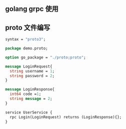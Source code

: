 ## golang grpc 使用

[comment]: <> (https://zhuanlan.zhihu.com/p/411317961)

[comment]: <> (https://www.cnblogs.com/nonsec/p/15504579.html)

[comment]: <下载protoc> (https://github.com/protocolbuffers/protobuf/releases)

## proto 文件编写

```protobuf
syntax = "proto3";

package demo.proto;

option go_package = "./proto;proto";

message LoginRequest{
  string username = 1;
  string password = 2;
}

message LoginResponse{
  int64 code =1;
  string message = 2;
}

service UserService {
  rpc Login(LoginRequest) returns (LoginResponse){};
}
```

[comment]: <> (https://www.cnblogs.com/tohxyblog/p/8974763.html)


[comment]: <> (http好比普通话，rpc好比团伙内部黑话。 讲普通话，好处就是谁都听得懂，谁都会讲。 讲黑话，好处是可以更精简、更加保密、更加可定制，坏处就是要求“说”黑话的那一方（client端）也要懂，而且一旦大家都说一种黑话了，换黑话就困难了。)